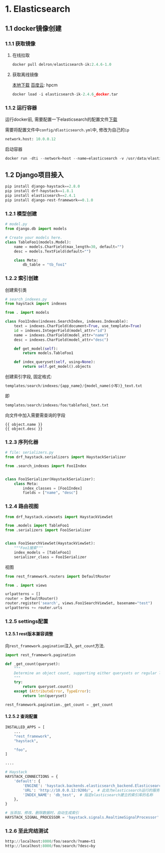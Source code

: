 # 1. Elasticsearch

## 1.1 docker镜像创建

### 1.1.1 获取镜像

1. 在线拉取

   ```python
   docker pull delron/elasticsearch-ik:2.4.6-1.0
   ```

2. 获取离线镜像

   [本地下载](image/05-elasticsearch-%E5%AE%8C%E6%95%B4%E9%85%8D%E7%BD%AE/delron_elasticsearch.tar.gz)    [百度云](https://pan.baidu.com/s/1D5v0gfPhWBgwioQ_kaAc_A): hpcm
   
   ```python
   docker load -i elasticsearch-ik-2.4.6_docker.tar
   ```

### 1.1.2 运行容器

运行docker前, 需要配置一下elasticsearch的配置文件[下载](image/05-elasticsearch-%E5%AE%8C%E6%95%B4%E9%85%8D%E7%BD%AE/config.rar)

需要将配置文件中`config/dlasticsearch.yml`中, 修改为自己的`ip`

```python
network.host: 10.0.0.12
```

启动容器

```python
docker run -dti --network=host --name=elasticsearch -v /usr/data/elasticsearch/config:/usr/share/elasticsearch/config delron/elasticsearch-ik:2.4.6-1.0
```

## 1.2 Django项目接入

```python
pip install django-haystack==2.8.0
pip install drf-haystack==1.8.1
pip install elasticsearch==2.4.1
pip install django-rest-framework==0.1.0
```

### 1.2.1 模型创建

```python
# model.py
from django.db import models

# Create your models here.
class TableFoo1(models.Model):
    name = models.CharField(max_length=30, default="")
    desc = models.TextField(default="")

    class Meta:
        db_table = "tb_foo1"
```

### 1.2.2 索引创建

创建索引类

```python
# search_indexes.py
from haystack import indexes

from . import models

class Foo1Index(indexes.SearchIndex, indexes.Indexable):
    text = indexes.CharField(document=True, use_template=True)
    id = indexes.IntegerField(model_attr="id")
    name = indexes.CharField(model_attr="name")
    desc = indexes.CharField(model_attr="desc")

    def get_model(self):
        return models.TableFoo1

    def index_queryset(self, using=None):
        return self.get_model().objects
```

创建索引字段, 固定格式:

```Python
templates/search/indexes/{app_name}/{model_name(小写)}_text.txt
```

即

```python
templates/search/indexes/foo/tablefoo1_text.txt
```

向文件中加入需要需查询的字段

```jinja2
{{ object.name }}
{{ object.desc }}
```

### 1.2.3 序列化器

```python
# file: serializers.py
from drf_haystack.serializers import HaystackSerializer

from .search_indexes import Foo1Index


class Foo1Serializer(HaystackSerializer):
    class Meta:
        index_classes = [Foo1Index]
        fields = ["name", "desc"]
```

### 1.2.4 路由视图

```python
from drf_haystack.viewsets import HaystackViewSet

from .models import TableFoo1
from .serializers import Foo1Serializer


class Foo1SearchViewSet(HaystackViewSet):
    """Foo1搜索"""
    index_models = [TableFoo1]
    serializer_class = Foo1Serializer
```

视图

```python
from rest_framework.routers import DefaultRouter

from . import views

urlpatterns = []
router = DefaultRouter()
router.register('search', views.Foo1SearchViewSet, basename="test")
urlpatterns += router.urls
```

### 1.2.5 settings配置

#### 1.2.5.1 rest版本兼容调整

向`rest_framework.pagination`注入`_get_count`方法.

```python
import rest_framework.pagination

def _get_count(queryset):
    """
    Determine an object count, supporting either querysets or regular lists.
    """
    try:
        return queryset.count()
    except (AttributeError, TypeError):
        return len(queryset)

rest_framework.pagination._get_count = _get_count
```

#### 1.2.5.2 查询配置

```python
INSTALLED_APPS = [
    ...
    "rest_framework",
    "haystack",

    "foo",
]

....

# Haystack
HAYSTACK_CONNECTIONS = {
    'default': {
        'ENGINE': 'haystack.backends.elasticsearch_backend.ElasticsearchSearchEngine',
        'URL': 'http://10.0.0.12:9200/',  # 此处为elasticsearch运行的服务器ip地址，端口号固定为9200
        'INDEX_NAME': 'db_test',  # 指定elasticsearch建立的索引库的名称
    },
}

# 当添加、修改、删除数据时，自动生成索引
HAYSTACK_SIGNAL_PROCESSOR = 'haystack.signals.RealtimeSignalProcessor'
```

### 1.2.6 至此完结测试

```python
http://localhost:8000/foo/search/?name=t1
http://localhost:8000/foo/search/?desc=by
```


